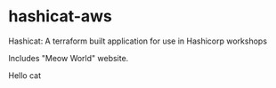 # hashicat-aws
Hashicat: A terraform built application for use in Hashicorp workshops

Includes "Meow World" website.

Hello cat